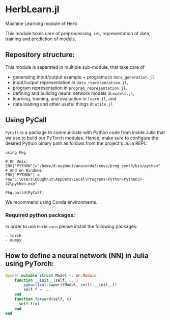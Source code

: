 # HerbLearn.jl
Machine Learning module of Herb

This module takes care of preprocessing, i.e., representation of data, training and prediction of models.

## Repository structure:
This module is separated in multiple sub-module, that take care of
- generating input/output example + programs in `data_generation.jl`
- input/output representation in `data_representation.jl`,
- program representation in `program_representation.jl`,
- defining and building neural network models in `models.jl`, 
- learning, training, and evaluation in `learn.jl`, and
- data loading and other useful things in `utils.jl`

## Using PyCall
`PyCall` is a package to communicate with Python code from inside Julia that we use to build our PyTorch modules. Hence, make sure to configure the desired Python binary path as follows from the project's Julia REPL:

```
using Pkg

# On Unix:
ENV["PYTHON"]="/home/d-oughnut/anaconda3/envs/prog_synth/bin/python"
# And on Windows:
ENV["PYTHON"] = raw"C:\Users\DOughnut\AppData\Local\Programs\Python\Python37-32\python.exe"

Pkg.build(PyCall)
```

We recommend using Conda environments.

### Required python packages:
In order to use `HerbLearn` please install the following packages:
```
- torch
- numpy
```

## How to define a neural network (NN) in Julia using PyTorch:

```Julia
@pydef mutable struct Model <: nn.Module
    function __init__(self, ...)
        pybuiltin(:super)(Model, self).__init__()
        self.f = ...
    end
    function forward(self, x)
      self.f(x)
    end
end
```

